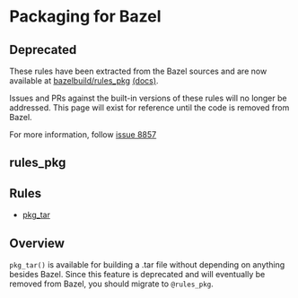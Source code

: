 # Packaging for Bazel

## Deprecated

These rules have been extracted from the Bazel sources and are now available at
[bazelbuild/rules_pkg](https://github.com/bazelbuild/rules_pkg/releases)
 [(docs)](https://github.com/bazelbuild/rules_pkg/tree/main/pkg).

Issues and PRs against the built-in versions of these rules will no longer be
addressed. This page will exist for reference until the code is removed from
Bazel.

For more information, follow [issue 8857](https://github.com/bazelbuild/bazel/issues/8857)

## rules_pkg

<div class="toc">
  <h2>Rules</h2>
  <ul>
    <li><a href="#pkg_tar">pkg_tar</a></li>
  </ul>
</div>

## Overview

`pkg_tar()` is available for building a .tar file without depending
on anything besides Bazel. Since this feature is deprecated and will
eventually be removed from Bazel, you should migrate to `@rules_pkg`.

